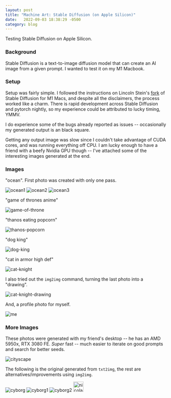 ```yaml
---
layout: post
title: "Machine Art: Stable Diffusion (on Apple Silicon)"
date:   2022-09-03 18:38:29 -0500
category: blog
---
```


Testing Stable Diffusion on Apple Silicon.

### Background
Stable Diffusion is a text-to-image diffusion model that can create an AI image
from a given prompt. I wanted to test it on my M1 Macbook.

### Setup
Setup was fairly simple. I followed the instructions on Lincoln Stein's
[fork](https://github.com/lstein/stable-diffusion) of Stable Diffusion for M1
Macs, and despite all the disclaimers, the process worked like a charm. There
is rapid development across Stable Diffusion and pytorch nightly, so my
experience could be attributed to lucky timing, YMMV.

I do experience some of the bugs already reported as issues -- occasionally my
generated output is an black square.

Getting any output image was slow since I couldn't take advantage of CUDA
cores, and was running everything off CPU. I am lucky enough to have a friend
with a beefy Nvidia GPU though -- I've attached some of the interesting images
generated at the end.

### Images
"ocean". First photo was created with only one pass.

<img src="/assets/2022-09-03/00000.png" alt="ocean1">

<img src="/assets/2022-09-03/00001.png" alt="ocean2">

<img src="/assets/2022-09-03/00002.png" alt="ocean3">

"game of thrones anime"

<img src="/assets/2022-09-03/00021.png" alt="game-of-throne">

"thanos eating popcorn"

<img src="/assets/2022-09-03/00032.png" alt="thanos-popcorn">

"dog king"

<img src="/assets/2022-09-03/00029.png" alt="dog-king">

"cat in armor high def"

<img src="/assets/2022-09-03/00025.png" alt="cat-knight">

I also tried out the `img2img` command, turning the last photo into a "drawing".

<img src="/assets/2022-09-03/00003.png" alt="cat-knight-drawing">

And, a profile photo for myself.

<img src="/assets/2022-09-03/grid-0069.png" alt="me">

### More Images
These photos were generated with my friend's desktop -- he has an AMD 5950x,
RTX 3080 FE. *Super* fast -- much easier to iterate on good prompts and search
for better seeds.

<img src="/assets/2022-09-03/0004.png" alt="cityscape">

The following is the original generated from `txt2img`, the rest are
alternatives/improvements using `img2img`.

<img src="/assets/2022-09-03/grid-0012.png" alt="cyborg">

<img src="/assets/2022-09-03/0012.png" alt="cyborg1">

<img src="/assets/2022-09-03/grid-0004.png" alt="cyborg2">

<img src="/assets/nicolas_cage_party.gif" alt="nicolas_cage_party" width="32">

